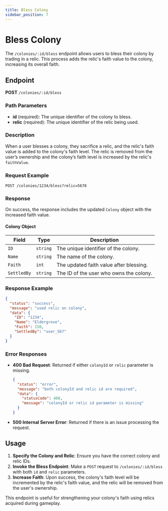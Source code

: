 ```yaml
---
title: Bless Colony
sidebar_position: 7
---
```


# Bless Colony

The `/colonies/:id/bless` endpoint allows users to bless their colony by trading in a relic. This process adds the relic's faith value to the colony, increasing its overall faith.

## Endpoint

**POST** `/colonies/:id/bless`

### Path Parameters

- **id** (required): The unique identifier of the colony to bless.
- **relic** (required): The unique identifier of the relic being used.

### Description

When a user blesses a colony, they sacrifice a relic, and the relic's faith value is added to the colony's faith level. The relic is removed from the user’s ownership and the colony’s faith level is increased by the relic's `faithValue`.

### Request Example

```http
POST /colonies/1234/bless?relic=5678
```

### Response

On success, the response includes the updated `Colony` object with the increased faith value.

#### Colony Object

| Field       | Type      | Description                                      |
|-------------|-----------|--------------------------------------------------|
| `ID`        | `string`  | The unique identifier of the colony.             |
| `Name`      | `string`  | The name of the colony.                          |
| `Faith`     | `int`     | The updated faith value after blessing.          |
| `SettledBy` | `string`  | The ID of the user who owns the colony.          |

### Response Example

```json
{
  "status": "success",
  "message": "used relic on colony",
  "data": {
    "ID": "1234",
    "Name": "Eldergrove",
    "Faith": 150,
    "SettledBy": "user_567"
  }
}
```

### Error Responses

- **400 Bad Request**: Returned if either `colonyId` or `relic` parameter is missing.
  ```json
  {
    "status": "error",
    "message": "both colonyId and relic id are required",
    "data": {
      "statusCode": 400,
      "message": "colonyId or relic id parameter is missing"
    }
  }
  ```

- **500 Internal Server Error**: Returned if there is an issue processing the request.

## Usage

1. **Specify the Colony and Relic**: Ensure you have the correct colony and relic IDs.
2. **Invoke the Bless Endpoint**: Make a `POST` request to `/colonies/:id/bless` with both `id` and `relic` parameters.
3. **Increase Faith**: Upon success, the colony's faith level will be incremented by the relic's faith value, and the relic will be removed from the user's ownership.

This endpoint is useful for strengthening your colony's faith using relics acquired during gameplay.
